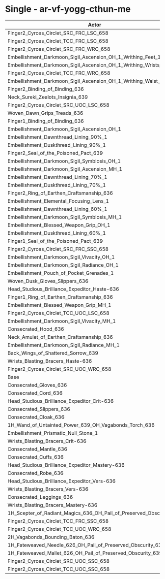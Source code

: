 # Single - ar-vf-yogg-cthun-me
| Actor | DPS | Increase |
|---|:---:|:---:|
|Finger2_Cyrces_Circlet_SRC_FRC_LSC_658|1476559|3.84%|
|Finger2_Cyrces_Circlet_TCC_FRC_LSC_658|1454415|2.28%|
|Finger2_Cyrces_Circlet_SRC_FRC_WRC_658|1453325|2.21%|
|Embellishment_Darkmoon_Sigil_Ascension_OH_1_Writhing_Feet_1|1444548|1.59%|
|Embellishment_Darkmoon_Sigil_Ascension_OH_1_Writhing_Wrists_1|1443450|1.51%|
|Finger2_Cyrces_Circlet_TCC_FRC_WRC_658|1443373|1.51%|
|Embellishment_Darkmoon_Sigil_Ascension_OH_1_Writhing_Waist_1|1443283|1.50%|
|Finger2_Binding_of_Binding_636|1440152|1.28%|
|Neck_Sureki_Zealots_Insignia_639|1439259|1.22%|
|Finger2_Cyrces_Circlet_SRC_UOC_LSC_658|1438479|1.16%|
|Woven_Dawn_Grips_Treads_636|1438349|1.15%|
|Finger1_Binding_of_Binding_636|1435373|0.94%|
|Embellishment_Darkmoon_Sigil_Ascension_OH_1|1433175|0.79%|
|Embellishment_Dawnthread_Lining_90%_1|1432067|0.71%|
|Embellishment_Duskthread_Lining_90%_1|1431631|0.68%|
|Finger2_Seal_of_the_Poisoned_Pact_639|1431549|0.68%|
|Embellishment_Darkmoon_Sigil_Symbiosis_OH_1|1430825|0.62%|
|Embellishment_Darkmoon_Sigil_Ascension_MH_1|1429966|0.56%|
|Embellishment_Dawnthread_Lining_70%_1|1429557|0.54%|
|Embellishment_Duskthread_Lining_70%_1|1429377|0.52%|
|Finger2_Ring_of_Earthen_Craftsmanship_636|1428734|0.48%|
|Embellishment_Elemental_Focusing_Lens_1|1428428|0.46%|
|Embellishment_Dawnthread_Lining_60%_1|1428421|0.46%|
|Embellishment_Darkmoon_Sigil_Symbiosis_MH_1|1427820|0.41%|
|Embellishment_Blessed_Weapon_Grip_OH_1|1427651|0.40%|
|Embellishment_Duskthread_Lining_60%_1|1427478|0.39%|
|Finger1_Seal_of_the_Poisoned_Pact_639|1426054|0.29%|
|Finger2_Cyrces_Circlet_SRC_FRC_SSC_658|1425808|0.27%|
|Embellishment_Darkmoon_Sigil_Vivacity_OH_1|1425652|0.26%|
|Embellishment_Darkmoon_Sigil_Radiance_OH_1|1425396|0.24%|
|Embellishment_Pouch_of_Pocket_Grenades_1|1424553|0.18%|
|Woven_Dusk_Gloves_Slippers_636|1424193|0.16%|
|Head_Studious_Brilliance_Expeditor_Haste-636|1423760|0.13%|
|Finger1_Ring_of_Earthen_Craftsmanship_636|1423670|0.12%|
|Embellishment_Blessed_Weapon_Grip_MH_1|1423619|0.12%|
|Finger2_Cyrces_Circlet_TCC_UOC_LSC_658|1423379|0.10%|
|Embellishment_Darkmoon_Sigil_Vivacity_MH_1|1422889|0.07%|
|Consecrated_Hood_636|1422572|0.04%|
|Neck_Amulet_of_Earthen_Craftsmanship_636|1422539|0.04%|
|Embellishment_Darkmoon_Sigil_Radiance_MH_1|1422320|0.03%|
|Back_Wings_of_Shattered_Sorrow_639|1422080|0.01%|
|Wrists_Blasting_Bracers_Haste-636|1421971|0.00%|
|Finger2_Cyrces_Circlet_SRC_UOC_WRC_658|1421960|0.00%|
|Base|1421945|0.00%|
|Consecrated_Gloves_636|1421716|-0.02%|
|Consecrated_Cord_636|1421466|-0.03%|
|Head_Studious_Brilliance_Expeditor_Crit-636|1421157|-0.06%|
|Consecrated_Slippers_636|1421111|-0.06%|
|Consecrated_Cloak_636|1420741|-0.08%|
|1H_Wand_of_Untainted_Power_639_OH_Vagabonds_Torch_636|1420634|-0.09%|
|Embellishment_Prismatic_Null_Stone_1|1420435|-0.11%|
|Wrists_Blasting_Bracers_Crit-636|1420338|-0.11%|
|Consecrated_Mantle_636|1420193|-0.12%|
|Consecrated_Cuffs_636|1420004|-0.14%|
|Head_Studious_Brilliance_Expeditor_Mastery-636|1419557|-0.17%|
|Consecrated_Robe_636|1419464|-0.17%|
|Head_Studious_Brilliance_Expeditor_Vers-636|1419294|-0.19%|
|Wrists_Blasting_Bracers_Vers-636|1419251|-0.19%|
|Consecrated_Leggings_636|1419056|-0.20%|
|Wrists_Blasting_Bracers_Mastery-636|1417524|-0.31%|
|1H_Scepter_of_Radiant_Magics_636_OH_Pail_of_Preserved_Obscurity_639|1416583|-0.38%|
|Finger2_Cyrces_Circlet_TCC_FRC_SSC_658|1415886|-0.43%|
|Finger2_Cyrces_Circlet_TCC_UOC_WRC_658|1414557|-0.52%|
|2H_Vagabonds_Bounding_Baton_636|1413439|-0.60%|
|1H_Fateweaved_Needle_626_OH_Pail_of_Preserved_Obscurity_639|1403842|-1.27%|
|1H_Fateweaved_Mallet_626_OH_Pail_of_Preserved_Obscurity_639|1403522|-1.30%|
|Finger2_Cyrces_Circlet_SRC_UOC_SSC_658|1399687|-1.57%|
|Finger2_Cyrces_Circlet_TCC_UOC_SSC_658|1392649|-2.06%|
